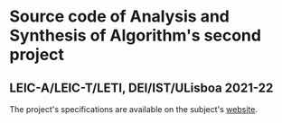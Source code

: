 # Source code of Analysis and Synthesis of Algorithm's second project

## LEIC-A/LEIC-T/LETI, DEI/IST/ULisboa 2021-22

The project's specifications are available on the subject's [website](https://fenix.tecnico.ulisboa.pt/disciplinas/ASA/2021-2022/1-semestre/projectos).
